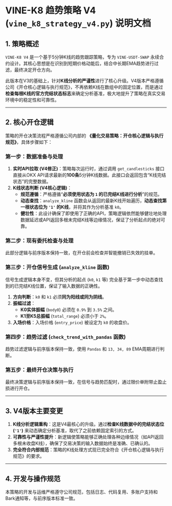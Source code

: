 # VINE-K8 趋势策略 V4 (`vine_k8_strategy_v4.py`) 说明文档

## 1. 策略概述

`VINE-K8 V4` 是一个基于5分钟K线的趋势跟踪策略，专为 `VINE-USDT-SWAP` 永续合约设计。其核心思想是在识别到短期价格动能后，结合中长期EMA趋势进行过滤，最终决定开仓方向。

此版本在V3的基础上，针对**K线分析的严谨性**进行了核心升级。V4版本严格遵循公司《开仓核心逻辑与执行规范》，不再依赖K线在数组中的固定位置，而是通过**检查每根K线的官方完结状态标志**来确定分析基准，极大地提升了策略在真实交易环境中的稳定性和可靠性。

---

## 2. 核心开仓逻辑

策略的开仓决策流程严格遵循公司内部的 **《量化交易策略：开仓核心逻辑与执行规范》**，具体步骤如下：

### 第一步：数据准备与处理

1.  **实时API拉取 (V4修正)**：策略每次运行时，通过调用 `get_candlesticks` 接口直接从OKX API请求最新的**100条**5分钟K线数据。此接口会返回包含“K线完结状态”的完整数据。
2.  **K线状态判断 (V4核心逻辑)**：
    *   **规范遵循**：严格遵循“**必须使用状态为 `1` 的已完结K线进行分析**”的规范。
    *   **动态查找**：`analyze_kline` 函数会从返回的最新K线开始遍历，**动态查找第一根状态位为 `'1'` 的K线**，并将其作为分析基准 `k0`。
    *   **健壮性**：此设计确保了即使用了正确的API，策略逻辑依然能够健壮地处理数据延迟或API返回多根未完结K线等边缘情况，保证了分析起点的绝对可靠。

### 第二步：现有委托检查与处理

此部分逻辑与前序版本保持一致，在开仓前会检查并智能撤销已失效的挂单。

### 第三步：开仓信号生成 (`analyze_kline` 函数)

信号生成逻辑本身不变，但其分析的起点 (`k0`, `k1` 等) 完全基于第一步中动态查找到的已完结K线位置，保证了输入数据的正确性。
1.  **方向判断**：`k0` 和 `k1` 必须**同为阳线或同为阴线**。
2.  **振幅过滤**：
    *   **K0实体振幅** (`body0`) 必须在 `0.9%` 到 `3.5%` 之间。
    *   **K1至K5总振幅** (`total_range`) 必须小于 `2%`。
3.  **入场价格**：入场价格 (`entry_price`) 被设定为 `k0` 的收盘价。

### 第四步：趋势过滤 (`check_trend_with_pandas` 函数)

趋势过滤逻辑与前序版本保持一致，使用 `Pandas` 和 `13, 34, 89` EMA周期进行判断。

### 第五步：最终开仓决策与执行

最终决策逻辑与前序版本保持一致，在信号与趋势匹配时，通过限价单附带止盈止损进行开仓。

---

## 3. V4版本主要变更

1.  **K线分析逻辑重构**：这是V4最核心的升级。通过**检查K线数据中的完结状态位 (`'1'`)** 来动态确定分析基准，取代了之前依赖固定索引的方式。
2.  **可靠性与严谨性提升**：新逻辑使策略能够正确处理各种边缘情况（如API返回多根未收盘K线），确保了交易决策的输入数据始终是准确、已确认的。
3.  **完全符合内部规范**：策略的K线处理方式现已完全符合《开仓核心逻辑与执行规范》的要求。

---

## 4. 开发与操作规范

本策略的开发与运维严格遵守公司规范，包括日志、代码复用、多账户支持和Bark通知等，与前序版本标准一致。

